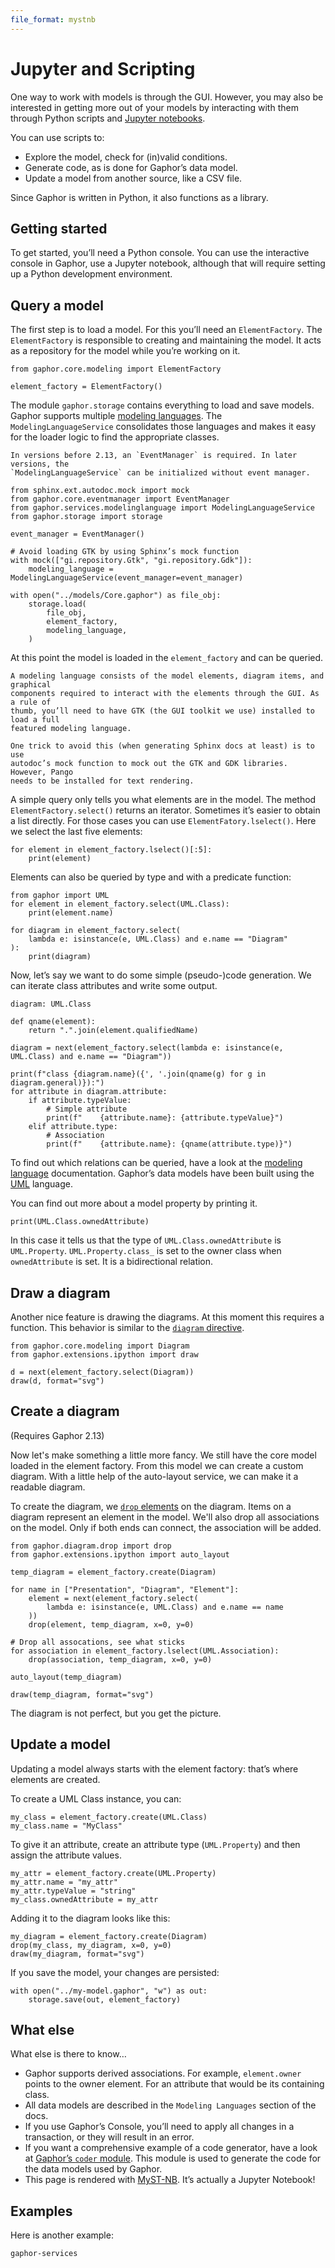 ```yaml
---
file_format: mystnb
---
```


# Jupyter and Scripting

One way to work with models is through the GUI. However, you may also be
interested in getting more out of your models by interacting with them through
Python scripts and [Jupyter notebooks](https://jupyter.org/).

You can use scripts to:

* Explore the model, check for (in)valid conditions.
* Generate code, as is done for Gaphor’s data model.
* Update a model from another source, like a CSV file.

Since Gaphor is written in Python, it also functions as a library.

## Getting started

To get started, you’ll need a Python console. You can use the interactive
console in Gaphor, use a Jupyter notebook, although that will require setting
up a Python development environment.

## Query a model

The first step is to load a model. For this you’ll need an `ElementFactory`. The
`ElementFactory` is responsible to creating and maintaining the model. It acts
as a repository for the model while you’re working on it.

```{code-cell} ipython3
from gaphor.core.modeling import ElementFactory

element_factory = ElementFactory()
```

The module `gaphor.storage` contains everything to load and save models. Gaphor
supports multiple [modeling languages](modeling_language). The
`ModelingLanguageService` consolidates those languages and makes it easy for the
loader logic to find the appropriate classes.

```{note}
In versions before 2.13, an `EventManager` is required. In later versions, the
`ModelingLanguageService` can be initialized without event manager.
```


```{code-cell} ipython3
from sphinx.ext.autodoc.mock import mock
from gaphor.core.eventmanager import EventManager
from gaphor.services.modelinglanguage import ModelingLanguageService
from gaphor.storage import storage

event_manager = EventManager()

# Avoid loading GTK by using Sphinx’s mock function
with mock(["gi.repository.Gtk", "gi.repository.Gdk"]):
    modeling_language = ModelingLanguageService(event_manager=event_manager)

with open("../models/Core.gaphor") as file_obj:
    storage.load(
        file_obj,
        element_factory,
        modeling_language,
    )
```

At this point the model is loaded in the `element_factory` and can be queried.

```{note}
A modeling language consists of the model elements, diagram items, and graphical
components required to interact with the elements through the GUI. As a rule of
thumb, you’ll need to have GTK (the GUI toolkit we use) installed to load a full
featured modeling language.

One trick to avoid this (when generating Sphinx docs at least) is to use
autodoc’s mock function to mock out the GTK and GDK libraries. However, Pango
needs to be installed for text rendering.
```

A simple query only tells you what elements are in the model. The method
`ElementFactory.select()` returns an iterator. Sometimes it’s easier to obtain a
list directly. For those cases you can use `ElementFatory.lselect()`. Here we
select the last five elements:

```{code-cell} ipython3
for element in element_factory.lselect()[:5]:
    print(element)
```

Elements can also be queried by type and with a predicate function:

```{code-cell} ipython3
from gaphor import UML
for element in element_factory.select(UML.Class):
    print(element.name)
```

```{code-cell} ipython3
for diagram in element_factory.select(
    lambda e: isinstance(e, UML.Class) and e.name == "Diagram"
):
    print(diagram)
```

Now, let’s say we want to do some simple (pseudo-)code generation. We can
iterate class attributes and write some output.

```{code-cell} ipython3
diagram: UML.Class

def qname(element):
    return ".".join(element.qualifiedName)

diagram = next(element_factory.select(lambda e: isinstance(e, UML.Class) and e.name == "Diagram"))

print(f"class {diagram.name}({', '.join(qname(g) for g in diagram.general)}):")
for attribute in diagram.attribute:
    if attribute.typeValue:
        # Simple attribute
        print(f"    {attribute.name}: {attribute.typeValue}")
    elif attribute.type:
        # Association
        print(f"    {attribute.name}: {qname(attribute.type)}")
```

To find out which relations can be queried, have a look at the [modeling
language](modeling_language) documentation. Gaphor’s data models have been built
using the [UML](models/uml) language.

You can find out more about a model property by printing it.

```{code-cell} ipython3
print(UML.Class.ownedAttribute)
```

In this case it tells us that the type of `UML.Class.ownedAttribute` is
`UML.Property`. `UML.Property.class_` is set to the owner class when
`ownedAttribute` is set. It is a bidirectional relation.

## Draw a diagram

Another nice feature is drawing the diagrams. At this moment this requires a
function. This behavior is similar to the [`diagram` directive](sphinx).

```{code-cell} ipython3
from gaphor.core.modeling import Diagram
from gaphor.extensions.ipython import draw

d = next(element_factory.select(Diagram))
draw(d, format="svg")
```

## Create a diagram

(Requires Gaphor 2.13)

Now let's make something a little more fancy. We still have the core model
loaded in the element factory. From this model we can create a custom diagram.
With a little help of the auto-layout service, we can make it a readable
diagram.

To create the diagram, we [`drop` elements](modeling_language:dropping) on the
diagram. Items on a diagram represent an element in the model. We'll also drop
all associations on the model. Only if both ends can connect, the association
will be added.

```{code-cell} ipython3
from gaphor.diagram.drop import drop
from gaphor.extensions.ipython import auto_layout

temp_diagram = element_factory.create(Diagram)

for name in ["Presentation", "Diagram", "Element"]:
    element = next(element_factory.select(
        lambda e: isinstance(e, UML.Class) and e.name == name
    ))
    drop(element, temp_diagram, x=0, y=0)

# Drop all assocations, see what sticks
for association in element_factory.lselect(UML.Association):
    drop(association, temp_diagram, x=0, y=0)

auto_layout(temp_diagram)

draw(temp_diagram, format="svg")
```

The diagram is not perfect, but you get the picture.

## Update a model

Updating a model always starts with the element factory: that’s where elements
are created.

To create a UML Class instance, you can:

```{code-cell}
my_class = element_factory.create(UML.Class)
my_class.name = "MyClass"
```

To give it an attribute, create an attribute type (`UML.Property`) and then
assign the attribute values.

```{code-cell} ipython3
my_attr = element_factory.create(UML.Property)
my_attr.name = "my_attr"
my_attr.typeValue = "string"
my_class.ownedAttribute = my_attr
```

Adding it to the diagram looks like this:

```{code-cell} ipython3
my_diagram = element_factory.create(Diagram)
drop(my_class, my_diagram, x=0, y=0)
draw(my_diagram, format="svg")
```

If you save the model, your changes are persisted:

```{code-cell} ipython3
with open("../my-model.gaphor", "w") as out:
    storage.save(out, element_factory)
```

## What else

What else is there to know…

* Gaphor supports derived associations. For example, `element.owner` points to the owner element. For an attribute that would be its containing class.
* All data models are described in the `Modeling Languages` section of the docs.
* If you use Gaphor’s Console, you’ll need to apply all changes in a transaction, or they will result in an error.
* If you want a comprehensive example of a code generator, have a look at [Gaphor’s `coder` module](https://github.com/gaphor/gaphor/blob/main/gaphor/codegen/coder.py). This module is used to generate the code for the data models used by Gaphor.
* This page is rendered with [MyST-NB](https://myst-nb.readthedocs.io/). It’s actually a Jupyter Notebook!

## Examples

Here is another example:

```{toctree}
gaphor-services
```
